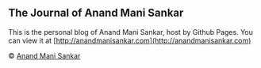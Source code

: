 ## The Journal of Anand Mani Sankar

This is the personal blog of Anand Mani Sankar, host by Github Pages. You can view it at [http://anandmanisankar.com](http://anandmanisankar.com)

© [Anand Mani Sankar](http://anandmanisankar.com)
